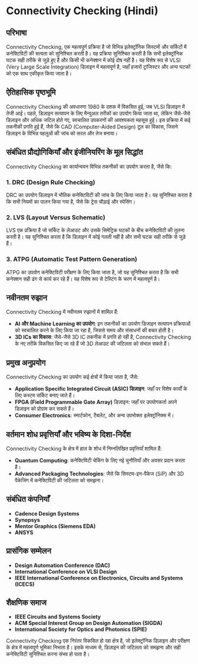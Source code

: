 # Connectivity Checking (Hindi)

## परिभाषा
Connectivity Checking, एक महत्वपूर्ण प्रक्रिया है जो विभिन्न इलेक्ट्रॉनिक सिस्टमों और सर्किटों में कनेक्टिविटी की सत्यता को सुनिश्चित करती है। यह प्रक्रिया सुनिश्चित करती है कि सभी इलेक्ट्रॉनिक घटक सही तरीके से जुड़े हुए हैं और किसी भी कनेक्शन में कोई दोष नहीं है। यह विशेष रूप से VLSI (Very Large Scale Integration) डिज़ाइन में महत्वपूर्ण है, जहाँ हजारों ट्रांजिस्टर और अन्य घटकों को एक साथ एकीकृत किया जाता है।

## ऐतिहासिक पृष्ठभूमि
Connectivity Checking की अवधारणा 1980 के दशक में विकसित हुई, जब VLSI डिज़ाइन में तेजी आई। पहले, डिज़ाइन सत्यापन के लिए मैन्युअल तरीकों का उपयोग किया जाता था, लेकिन जैसे-जैसे डिज़ाइन और अधिक जटिल होते गए, स्वचालित उपकरणों की आवश्यकता महसूस हुई। इस प्रक्रिया में कई तकनीकी प्रगति हुई हैं, जैसे कि CAD (Computer-Aided Design) टूल का विकास, जिसने डिज़ाइन के विभिन्न पहलुओं की जांच को सरल और तेज बनाया।

## संबंधित प्रौद्योगिकियाँ और इंजीनियरिंग के मूल सिद्धांत
Connectivity Checking का कार्यान्वयन विभिन्न तकनीकों का उपयोग करता है, जैसे कि:

### 1. DRC (Design Rule Checking)
DRC का उपयोग डिज़ाइन में भौतिक कनेक्टिविटी की जांच के लिए किया जाता है। यह सुनिश्चित करता है कि सभी नियमों का पालन किया गया है, जैसे कि ट्रेस चौड़ाई और स्पेसिंग।

### 2. LVS (Layout Versus Schematic)
LVS एक प्रक्रिया है जो सर्किट के लेआउट और उसके सिमेट्रिक घटकों के बीच कनेक्टिविटी की तुलना करती है। यह सुनिश्चित करता है कि डिज़ाइन में कोई गलती नहीं है और सभी घटक सही तरीके से जुड़े हैं।

### 3. ATPG (Automatic Test Pattern Generation)
ATPG का उपयोग कनेक्टिविटी परीक्षण के लिए किया जाता है, जो यह सुनिश्चित करता है कि सभी कनेक्शन सही ढंग से कार्य कर रहे हैं। यह विशेष रूप से टेस्टिंग के चरण में महत्वपूर्ण है।

## नवीनतम रुझान
Connectivity Checking में नवीनतम रुझानों में शामिल हैं:

- **AI और Machine Learning का उपयोग**: इन तकनीकों का उपयोग डिजाइन सत्यापन प्रक्रियाओं को स्वचालित करने के लिए किया जा रहा है, जिससे समय और संसाधनों की बचत होती है।
- **3D ICs का विकास**: जैसे-जैसे 3D IC तकनीक में प्रगति हो रही है, Connectivity Checking के नए तरीके विकसित किए जा रहे हैं जो 3D लेआउट की जटिलता को संभाल सकते हैं।

## प्रमुख अनुप्रयोग
Connectivity Checking का उपयोग कई क्षेत्रों में किया जाता है, जैसे:

- **Application Specific Integrated Circuit (ASIC) डिज़ाइन**: जहाँ पर विशेष कार्यों के लिए कस्टम सर्किट बनाए जाते हैं।
- **FPGA (Field Programmable Gate Array)** डिज़ाइन: जहाँ पर उपयोगकर्ता अपने डिज़ाइन को प्रोग्राम कर सकते हैं।
- **Consumer Electronics**: स्मार्टफोन, टैबलेट, और अन्य उपभोक्ता इलेक्ट्रॉनिक्स में।

## वर्तमान शोध प्रवृत्तियाँ और भविष्य के दिशा-निर्देश
Connectivity Checking के क्षेत्र में हाल के शोध में निम्नलिखित प्रवृत्तियाँ शामिल हैं:

- **Quantum Computing**: कनेक्टिविटी चेकिंग के लिए नई चुनौतियाँ और अवसर प्रदान करता है।
- **Advanced Packaging Technologies**: जैसे कि सिस्टम-इन-पैकेज (SiP) और 3D पैकेजिंग में कनेक्टिविटी की जटिलता को समझना।

## संबंधित कंपनियाँ
- **Cadence Design Systems**
- **Synopsys**
- **Mentor Graphics (Siemens EDA)**
- **ANSYS**

## प्रासंगिक सम्मेलन
- **Design Automation Conference (DAC)**
- **International Conference on VLSI Design**
- **IEEE International Conference on Electronics, Circuits and Systems (ICECS)**

## शैक्षणिक समाज
- **IEEE Circuits and Systems Society**
- **ACM Special Interest Group on Design Automation (SIGDA)**
- **International Society for Optics and Photonics (SPIE)**

Connectivity Checking एक निरंतर विकसित हो रहा क्षेत्र है, जो इलेक्ट्रॉनिक डिज़ाइन और परीक्षण के क्षेत्र में महत्वपूर्ण भूमिका निभाता है। इसके माध्यम से, डिज़ाइन की जटिलता को समझना और सही कनेक्टिविटी सुनिश्चित करना संभव हो पाता है।
